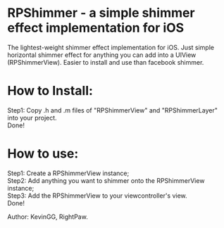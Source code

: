 # RPShimmer - a simple shimmer effect implementation for iOS
The lightest-weight shimmer effect implementation for iOS. 
Just simple horizontal shimmer effect for anything you can add into a UIView (RPShimmerView).
Easier to install and use than facebook shimmer.

# How to Install:
Step1: Copy .h and .m files of "RPShimmerView" and "RPShimmerLayer" into your project.<br/>
Done!<br/>

# How to use:
Step1: Create a RPShimmerView instance;<br/>
Step2: Add anything you want to shimmer onto the RPShimmerView instance;<br/>
Step3: Add the RPShimmerView to your viewcontroller's view.<br/>
Done!<br/>



Author: KevinGG, RightPaw.
